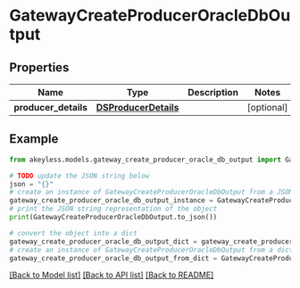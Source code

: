 # GatewayCreateProducerOracleDbOutput


## Properties

Name | Type | Description | Notes
------------ | ------------- | ------------- | -------------
**producer_details** | [**DSProducerDetails**](DSProducerDetails.md) |  | [optional] 

## Example

```python
from akeyless.models.gateway_create_producer_oracle_db_output import GatewayCreateProducerOracleDbOutput

# TODO update the JSON string below
json = "{}"
# create an instance of GatewayCreateProducerOracleDbOutput from a JSON string
gateway_create_producer_oracle_db_output_instance = GatewayCreateProducerOracleDbOutput.from_json(json)
# print the JSON string representation of the object
print(GatewayCreateProducerOracleDbOutput.to_json())

# convert the object into a dict
gateway_create_producer_oracle_db_output_dict = gateway_create_producer_oracle_db_output_instance.to_dict()
# create an instance of GatewayCreateProducerOracleDbOutput from a dict
gateway_create_producer_oracle_db_output_from_dict = GatewayCreateProducerOracleDbOutput.from_dict(gateway_create_producer_oracle_db_output_dict)
```
[[Back to Model list]](../README.md#documentation-for-models) [[Back to API list]](../README.md#documentation-for-api-endpoints) [[Back to README]](../README.md)


